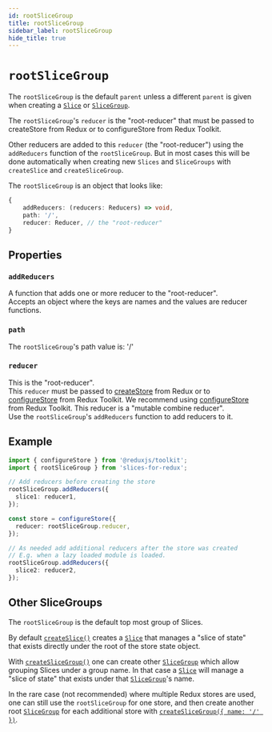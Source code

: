 ```yaml
---
id: rootSliceGroup
title: rootSliceGroup
sidebar_label: rootSliceGroup
hide_title: true
---
```


# `rootSliceGroup`

The `rootSliceGroup` is the default `parent` unless a different `parent` is given when creating a [`Slice`](/slices-for-redux/docs/api/Slice) or [`SliceGroup`](/slices-for-redux/docs/api/SliceGroup).

The `rootSliceGroup`'s `reducer` is the "root-reducer" that must be passed to createStore from Redux or to configureStore from Redux Toolkit.

Other reducers are added to this `reducer` (the "root-reducer") using the `addReducers` function of the `rootSliceGroup`. But in most cases this will be done automatically when creating new `Slices` and `SliceGroups` with `createSlice` and `createSliceGroup`.

The `rootSliceGroup` is an object that looks like:

```ts
{
    addReducers: (reducers: Reducers) => void,
    path: '/',
    reducer: Reducer, // the "root-reducer"
}
```

## Properties

### `addReducers`

A function that adds one or more reducer to the "root-reducer".  
Accepts an object where the keys are names and the values are reducer functions.

### `path`

The `rootSliceGroup`'s path value is: '/'

### `reducer`

This is the "root-reducer".  
This `reducer` must be passed to <a href="https://redux.js.org/api/createstore" target="_blank">createStore</a>
from Redux or to <a href="https://redux-toolkit.js.org/api/configurestore" target="_blank">configureStore</a>
from Redux Toolkit. We recommend using <a href="https://redux-toolkit.js.org/api/configurestore" target="_blank">configureStore</a>
from Redux Toolkit.
This reducer is a "mutable combine reducer".  
Use the `rootSliceGroup`'s `addReducers` function to add reducers to it.

## Example

```ts
import { configureStore } from '@reduxjs/toolkit';
import { rootSliceGroup } from 'slices-for-redux';

// Add reducers before creating the store
rootSliceGroup.addReducers({
  slice1: reducer1,
});

const store = configureStore({
  reducer: rootSliceGroup.reducer,
});
```

```ts
// As needed add additional reducers after the store was created
// E.g. when a lazy loaded module is loaded.
rootSliceGroup.addReducers({
  slice2: reducer2,
});
```

## Other SliceGroups

The `rootSliceGroup` is the default top most group of Slices.

By default [`createSlice()`](/slices-for-redux/docs/api/createSlice) creates a [`Slice`](/slices-for-redux/docs/api/Slice) that manages a "slice of state" that exists directly under the root of the store state object.

With [`createSliceGroup()`](/slices-for-redux/docs/api/createSliceGroup) one can create other [`SliceGroup`](/slices-for-redux/docs/api/SliceGroup) which allow grouping Slices under a group name.
In that case a [`Slice`](/slices-for-redux/docs/api/Slice) will manage a "slice of state" that exists under that [`SliceGroup`](/slices-for-redux/docs/api/SliceGroup)'s name.

In the rare case (not recommended) where multiple Redux stores are used, one can still use the `rootSliceGroup` for one store, and then create another root [`SliceGroup`](/slices-for-redux/docs/api/SliceGroup) for each additional store with [`createSliceGroup({ name: '/' })`](/slices-for-redux/docs/api/createSliceGroup).
